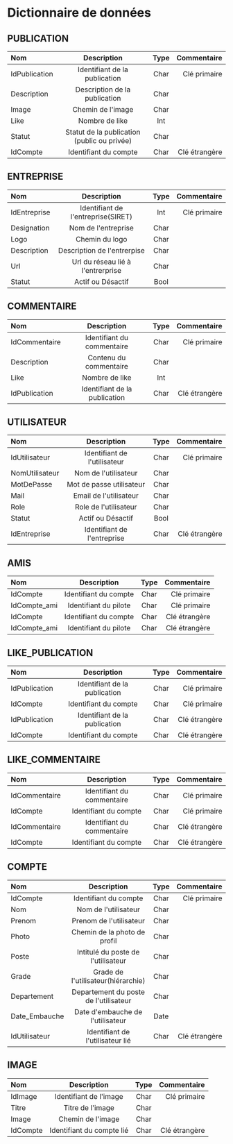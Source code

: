# Dictionnaire de données

## PUBLICATION

| Nom | Description | Type | Commentaire |
| :--------------- |:---------------:|:---------------:| -----:|
| IdPublication | Identifiant de la publication | Char | Clé primaire |
| Description | Description de la publication | Char |   |
| Image | Chemin de l'image | Char |   |
| Like | Nombre de like | Int |   |
| Statut | Statut de la publication (public ou privée) | Char |   |
| IdCompte | Identifiant du compte | Char | Clé étrangère |

## ENTREPRISE

| Nom | Description | Type | Commentaire |
| :--------------- |:---------------:|:---------------:| -----:|
| IdEntreprise | Identifiant de l'entreprise(SIRET) | Int | Clé primaire |
| Designation | Nom de l'entreprise | Char | |
| Logo | Chemin du logo | Char | |
| Description | Description de l'entrerpise | Char | |
| Url | Url du réseau lié à l'entrerprise | Char | |
| Statut | Actif ou Désactif | Bool | |

## COMMENTAIRE

| Nom | Description | Type | Commentaire |
| :--------------- |:---------------:|:---------------:| -----:|
| IdCommentaire | Identifiant du commentaire | Char | Clé primaire |
| Description | Contenu du commentaire | Char |   |
| Like | Nombre de like | Int |   |
| IdPublication | Identifiant de la publication | Char | Clé étrangère |

## UTILISATEUR

| Nom | Description | Type | Commentaire |
| :--------------- |:---------------:|:---------------:| -----:|
| IdUtilisateur | Identifiant de l'utilisateur | Char | Clé primaire |
| NomUtilisateur | Nom de l'utilisateur | Char |   |
| MotDePasse | Mot de passe utilisateur | Char |   |
| Mail | Email de l'utilisateur | Char |   |
| Role | Role de l'utilisateur | Char |   |
| Statut | Actif ou Désactif | Bool |   |
| IdEntreprise | Identifiant de l'entreprise | Char | Clé étrangère |

## AMIS

| Nom | Description | Type | Commentaire |
| :--------------- |:---------------:|:---------------:| -----:|
| IdCompte | Identifiant du compte | Char | Clé primaire |
| IdCompte_ami | Identifiant du pilote | Char | Clé primaire |
| IdCompte | Identifiant du compte | Char | Clé étrangère |
| IdCompte_ami | Identifiant du pilote | Char | Clé étrangère |

## LIKE_PUBLICATION

| Nom | Description | Type | Commentaire |
| :--------------- |:---------------:|:---------------:| -----:|
| IdPublication | Identifiant de la publication | Char | Clé primaire |
| IdCompte | Identifiant du compte | Char | Clé primaire |
| IdPublication | Identifiant de la publication | Char | Clé étrangère |
| IdCompte | Identifiant du compte | Char | Clé étrangère |

## LIKE_COMMENTAIRE

| Nom | Description | Type | Commentaire |
| :--------------- |:---------------:|:---------------:| -----:|
| IdCommentaire | Identifiant du commentaire | Char | Clé primaire |
| IdCompte | Identifiant du compte | Char | Clé primaire |
| IdCommentaire | Identifiant du commentaire | Char | Clé étrangère |
| IdCompte | Identifiant du compte | Char | Clé étrangère |

## COMPTE

| Nom | Description | Type | Commentaire |
| :--------------- |:---------------:|:---------------:| -----:|
| IdCompte | Identifiant du compte | Char | Clé primaire |
| Nom | Nom de l'utilisateur | Char |  |
| Prenom | Prenom de l'utilisateur | Char |  |
| Photo | Chemin de la photo de profil | Char |  |
| Poste | Intitulé du poste de l'utilisateur | Char |   |
| Grade | Grade de l'utilisateur(hiérarchie) | Char |  |
| Departement | Departement du poste de l'utilisateur | Char |  |
| Date_Embauche | Date d'embauche de l'utilisateur | Date |   |
| IdUtilisateur | Identifiant de l'utilisateur lié | Char | Clé étrangère |

## IMAGE

| Nom | Description | Type | Commentaire |
| :--------------- |:---------------:|:---------------:| -----:|
| IdImage | Identifiant de l'image | Char | Clé primaire |
| Titre | Titre de l'image | Char |  |
| Image | Chemin de l'image | Char |  |
| IdCompte | Identifiant du compte lié | Char | Clé étrangère |
